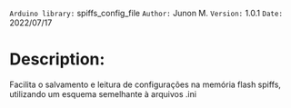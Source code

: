 `Arduino library:` spiffs_config_file
`Author:` Junon M.
`Version:` 1.0.1
`Date:` 2022/07/17

# Description: 
Facilita o salvamento e leitura de configurações na memória flash spiffs, utilizando um esquema semelhante à arquivos .ini
